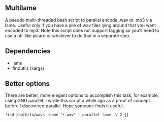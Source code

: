 ## Multilame
A pseudo multi-threaded bash script to parallel encode .wav to .mp3 via lame. Useful only if you have a pile of wav files lying around that you want encoded to mp3. Note this script does not support tagging so you'll need to use a util like picard or whatever to do that in a separate step.

## Dependencies
* lame
* findutils (xargs)

## Better options
There are better, more elegant options to accomplish this task, for example, using GNU parallel.  I wrote this script a while ago as a proof of concept before I discovered parallel.  Hope someone finds it useful.

`find /path/to/wavs -name '*.wav' | parallel lame -V 2 {}`
